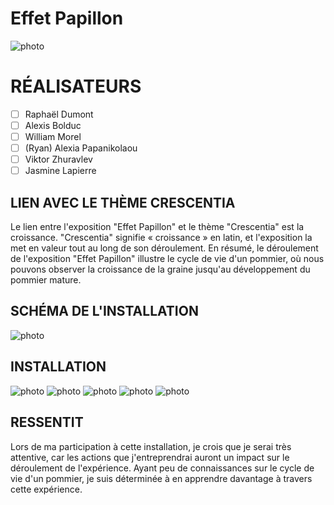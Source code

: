 # Effet Papillon

![photo](media/effet_papillon.png)

# RÉALISATEURS
- [ ] Raphaël Dumont
- [ ] Alexis Bolduc
- [ ] William Morel
- [ ] (Ryan) Alexia Papanikolaou
- [ ] Viktor Zhuravlev
- [ ] Jasmine Lapierre

## LIEN AVEC LE THÈME CRESCENTIA
Le lien entre l'exposition "Effet Papillon" et le thème "Crescentia" est la croissance. "Crescentia" signifie « croissance » en latin, et l'exposition la met en valeur tout au long de son déroulement. En résumé, le déroulement de l'exposition "Effet Papillon" illustre le cycle de vie d'un pommier, où nous pouvons observer la croissance de la graine jusqu'au développement du pommier mature.

## SCHÉMA DE L'INSTALLATION

![photo](media/schema_effet_papillon.jpg)

## INSTALLATION

![photo](media/haut_parleur_et_lumiere_effet_papillon.jpeg) ![photo](media/fils_materiel_utiliser_effet_papillon.JPG)
![photo](media/vue_piece_complete_effet_papillon_2.JPG) ![photo](media/arbre_en_cours_effet_papillon.png)
![photo](media/fils_et_lumiere_effet_papillon.jpeg)

## RESSENTIT
Lors de ma participation à cette installation, je crois que je serai très attentive, car les actions que j'entreprendrai auront un impact sur le déroulement de l'expérience. Ayant peu de connaissances sur le cycle de vie d'un pommier, je suis déterminée à en apprendre davantage à travers cette expérience.
